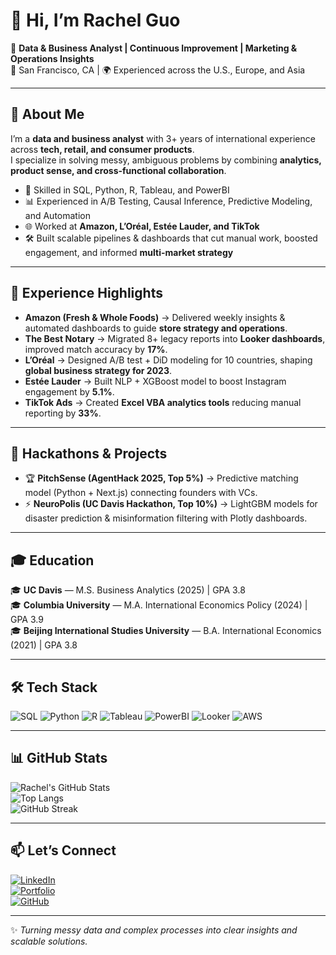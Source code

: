 # 👋 Hi, I’m Rachel Guo  

🎯 **Data & Business Analyst | Continuous Improvement | Marketing & Operations Insights**  
📍 San Francisco, CA | 🌍 Experienced across the U.S., Europe, and Asia  

---

## 🚀 About Me  
I’m a **data and business analyst** with 3+ years of international experience across **tech, retail, and consumer products**.  
I specialize in solving messy, ambiguous problems by combining **analytics, product sense, and cross-functional collaboration**.  

- 🔎 Skilled in SQL, Python, R, Tableau, and PowerBI  
- 📊 Experienced in A/B Testing, Causal Inference, Predictive Modeling, and Automation  
- 🌐 Worked at **Amazon, L’Oréal, Estée Lauder, and TikTok**  
- 🛠️ Built scalable pipelines & dashboards that cut manual work, boosted engagement, and informed **multi-market strategy**  

---

## 💼 Experience Highlights  

- **Amazon (Fresh & Whole Foods)** → Delivered weekly insights & automated dashboards to guide **store strategy and operations**.  
- **The Best Notary** → Migrated 8+ legacy reports into **Looker dashboards**, improved match accuracy by **17%**.  
- **L’Oréal** → Designed A/B test + DiD modeling for 10 countries, shaping **global business strategy for 2023**.  
- **Estée Lauder** → Built NLP + XGBoost model to boost Instagram engagement by **5.1%**.  
- **TikTok Ads** → Created **Excel VBA analytics tools** reducing manual reporting by **33%**.  

---

## 🧪 Hackathons & Projects  

- 🏆 **PitchSense (AgentHack 2025, Top 5%)** → Predictive matching model (Python + Next.js) connecting founders with VCs.  
- ⚡ **NeuroPolis (UC Davis Hackathon, Top 10%)** → LightGBM models for disaster prediction & misinformation filtering with Plotly dashboards.  

---

## 🎓 Education  

🎓 **UC Davis** — M.S. Business Analytics (2025) | GPA 3.8  
🎓 **Columbia University** — M.A. International Economics Policy (2024) | GPA 3.9  
🎓 **Beijing International Studies University** — B.A. International Economics (2021) | GPA 3.8  

---

## 🛠️ Tech Stack  

![SQL](https://img.shields.io/badge/SQL-025E8C?style=for-the-badge&logo=postgresql&logoColor=white)
![Python](https://img.shields.io/badge/Python-FFD43B?style=for-the-badge&logo=python&logoColor=blue)
![R](https://img.shields.io/badge/R-276DC3?style=for-the-badge&logo=r&logoColor=white)
![Tableau](https://img.shields.io/badge/Tableau-E97627?style=for-the-badge&logo=tableau&logoColor=white)
![PowerBI](https://img.shields.io/badge/PowerBI-F2C811?style=for-the-badge&logo=powerbi&logoColor=black)
![Looker](https://img.shields.io/badge/Looker-4285F4?style=for-the-badge&logo=looker&logoColor=white)
![AWS](https://img.shields.io/badge/AWS-232F3E?style=for-the-badge&logo=amazon-aws&logoColor=white)

---

## 📊 GitHub Stats  

![Rachel's GitHub Stats](https://github-readme-stats.vercel.app/api?username=rachelqingguo&show_icons=true&theme=tokyonight)  
![Top Langs](https://github-readme-stats.vercel.app/api/top-langs/?username=rachelqingguo&layout=compact&theme=tokyonight)  
![GitHub Streak](https://github-readme-streak-stats.herokuapp.com/?user=rachelqingguo&theme=tokyonight)  


---

## 📫 Let’s Connect  

[![LinkedIn](https://img.shields.io/badge/LinkedIn-blue?style=for-the-badge&logo=linkedin)](https://www.linkedin.com/in/rachel-guo0429/)  
[![Portfolio](https://img.shields.io/badge/Portfolio-000000?style=for-the-badge&logo=About.me&logoColor=white)](https://rachelqingguo.github.io/personal-portfolio/)  
[![GitHub](https://img.shields.io/badge/GitHub-333333?style=for-the-badge&logo=github&logoColor=white)](https://github.com/rachelqingguo)  

---

✨ *Turning messy data and complex processes into clear insights and scalable solutions.*  
